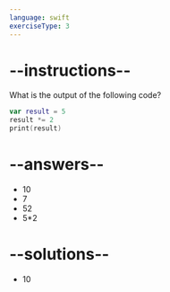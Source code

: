 ```yaml
---
language: swift
exerciseType: 3
---
```


# --instructions--

What is the output of the following code?
```swift
var result = 5
result *= 2
print(result)
```

# --answers--

- 10
- 7
- 52
- 5*2

# --solutions--

- 10
